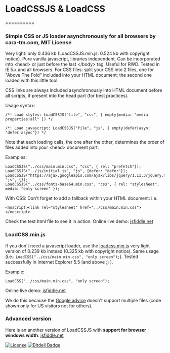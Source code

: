 # LoadCSSJS & LoadCSS
==========

### Simple CSS or JS loader asynchronously for all browsers by cara-tm.com, MIT License

Very light: only 0.436 kb (LoadCSSJS.min.js: 0.524 kb with copyright notice). Pure vanilla javascript, libraries independent. Can be incorporated into &lt;head&gt; or just before the last &lt;/body&gt; tag. Useful for RWD. Tested in IE 5.x and all browsers. For CSS files: split your CSS into 2 files, one for "Above The Fold" included into your HTML document; the second one loaded with this little tool.

CSS links are always included asynchronously into HTML document before all scripts, if present into the head part (for best practices).

Usage syntax:

    /*! Load styles: LoadCSSJS("file", "css", { empty|media: "media properties|all" }) */
    
    /*! Load javascript: LoadCSSJS("file", "js", { empty|defer|asyn: "defer|async"}) */

Note that each loading calls, the one after the other, determines the order of files added into your &lt;head&gt; document part. 

Examples:

    LoadCSSJS("../css/main.min.css", "css", { rel: "prefetch"});
    LoadCSSJS("../js/initial.js", "js", {defer: "defer"});
    LoadCSSJS("https://ajax.googleapis.com/ajax/libs/jquery/1.11.3/jquery.min.js", "js", {});
    LoadCSSJS("../css/fonts-base64.min.css", "css", { rel: "stylesheet", media: "only screen" });

With CSS: Don't forget to add a fallback within your HTML document:
i.e.

    <noscript><link rel="stylesheet" href="../css/main.min.css"></noscript>

Check the test.html file to see it in action. Online live demo: [jsfiddle.net](http://jsfiddle.net/jdd6s1e3/4/)

### LoadCSS.min.js

If you don't need a javascript loader, use the [loadcss.min.js](https://github.com/cara-tm/LoadCSSJS/blob/master/loadcss.min.js) very light version of 0.239 kb instead (0.325 kb with copyright notice). Same usage (i.e.: `LoadCSS("../css/main.min.css", "only screen");`).
Tested successfully in Internet Explorer 5.5 (and above ;) ).

Example:

    LoadCSS("../css/main.min.css", "only screen");

Online live demo: [jsfiddle.net](http://jsfiddle.net/9ehh6xnx/)

We do this because the [Google advice](https://developers.google.com/speed/docs/insights/OptimizeCSSDelivery) doesn't support multiple files (code shown only for US visitors not for others).

### Advanced version

Here is an another version of LoadCSSJS with **support for browser windows width**: [jsfiddle.net](http://jsfiddle.net/wqysp5uf/2)


[![License](http://img.shields.io/:license-mit-blue.svg)](http://doge.mit-license.org) [![Bitdeli Badge](https://d2weczhvl823v0.cloudfront.net/cara-tm/loadcssjs/trend.png)](https://bitdeli.com/free "Bitdeli Badge")

